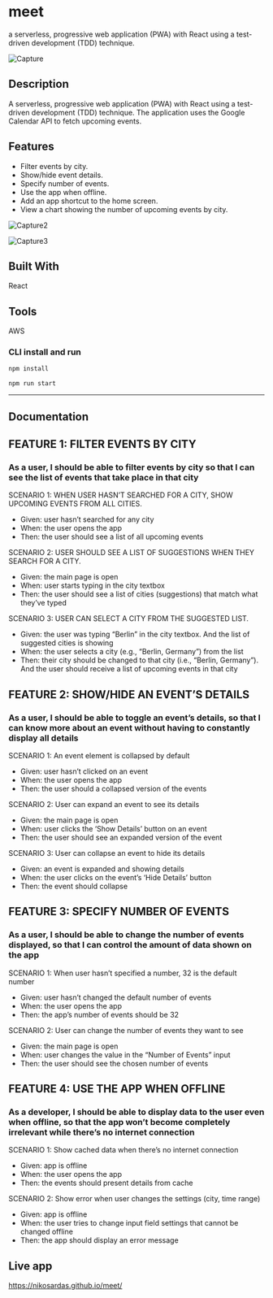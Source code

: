 # meet
a serverless, progressive web application (PWA) with React using a test-driven
development (TDD) technique.

![Capture](https://user-images.githubusercontent.com/89710667/139113180-e4beab2b-0673-419e-b903-cf29d9f6dd8e.PNG)

## Description
A serverless, progressive web application (PWA) with React using a
test-driven development (TDD) technique. The application uses the Google
Calendar API to fetch upcoming events.


## Features
* Filter events by city.
* Show/hide event details.
* Specify number of events.
* Use the app when offline.
* Add an app shortcut to the home screen.
* View a chart showing the number of upcoming events by city.

![Capture2](https://user-images.githubusercontent.com/89710667/139113215-d0d18baa-7b34-41e4-bd95-f9c732179126.PNG)

![Capture3](https://user-images.githubusercontent.com/89710667/139113220-c929e524-ea47-4b35-b1ef-9c616e74cd0e.PNG)

## Built With
React 

## Tools
AWS

### CLI install and run

```bash
npm install
```

```bash
npm run start
```
---

## Documentation

## FEATURE 1: FILTER EVENTS BY CITY
### As a user, I should be able to filter events by city so that I can see the list of events that take place in that city

SCENARIO 1: WHEN USER HASN’T SEARCHED FOR A CITY, SHOW UPCOMING EVENTS FROM ALL CITIES.
* Given: user hasn’t searched for any city
* When: the user opens the app
* Then: the user should see a list of all upcoming events

SCENARIO 2: USER SHOULD SEE A LIST OF SUGGESTIONS WHEN THEY SEARCH FOR A CITY.
* Given: the main page is open
* When: user starts typing in the city textbox
* Then: the user should see a list of cities (suggestions) that match what they’ve typed

SCENARIO 3: USER CAN SELECT A CITY FROM THE SUGGESTED LIST.
* Given: the user was typing “Berlin” in the city textbox. And the list of suggested cities is showing
* When: the user selects a city (e.g., “Berlin, Germany”) from the list
* Then: their city should be changed to that city (i.e., “Berlin, Germany”). And the user should
receive a list of upcoming events in that city

## FEATURE 2: SHOW/HIDE AN EVENT’S DETAILS
### As a user, I should be able to toggle an event’s details, so that I can know more about an event without having to constantly display all details

SCENARIO 1: An event element is collapsed by default
* Given: user hasn’t clicked on an event
* When: the user opens the app
* Then: the user should a collapsed version of the events

SCENARIO 2: User can expand an event to see its details
* Given: the main page is open
* When: user clicks the ‘Show Details’ button on an event
* Then: the user should see an expanded version of the event

SCENARIO 3: User can collapse an event to hide its details
* Given: an event is expanded and showing details
* When: the user clicks on the event’s ‘Hide Details’ button
* Then: the event should collapse

## FEATURE 3: SPECIFY NUMBER OF EVENTS
### As a user, I should be able to change the number of events displayed, so that I can control the amount of data shown on the app

SCENARIO 1:  When user hasn’t specified a number, 32 is the default number
* Given: user hasn’t changed the default number of events
* When: the user opens the app
* Then: the app’s number of events should be 32

SCENARIO 2:  User can change the number of events they want to see
* Given: the main page is open
* When: user changes the value in the “Number of Events” input
* Then: the user should see the chosen number of events

## FEATURE 4: USE THE APP WHEN OFFLINE
### As a developer, I should be able to display data to the user even when offline, so that the app won’t become completely irrelevant while there’s no internet connection

SCENARIO 1:  Show cached data when there’s no internet connection
* Given: app is offline
* When: the user opens the app
* Then: the events should present details from cache

SCENARIO 2:  Show error when user changes the settings (city, time range)
* Given: app is offline
* When: the user tries to change input field settings that cannot be changed offline
* Then: the app should display an error message

## Live app
https://nikosardas.github.io/meet/
